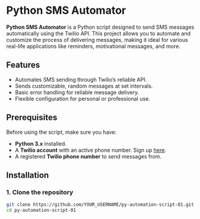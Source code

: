 # Python SMS Automator

**Python SMS Automator** is a Python script designed to send SMS messages automatically using the Twilio API. This project allows you to automate and customize the process of delivering messages, making it ideal for various real-life applications like reminders, motivational messages, and more.

## Features

- Automates SMS sending through Twilio’s reliable API.
- Sends customizable, random messages at set intervals.
- Basic error handling for reliable message delivery.
- Flexible configuration for personal or professional use.

## Prerequisites

Before using the script, make sure you have:

- **Python 3.x** installed.
- A **Twilio account** with an active phone number. Sign up [here](https://www.twilio.com/).
- A registered **Twilio phone number** to send messages from.

## Installation

### 1. Clone the repository
```bash
git clone https://github.com/YOUR_USERNAME/py-automation-script-01.git
cd py-automation-script-01

